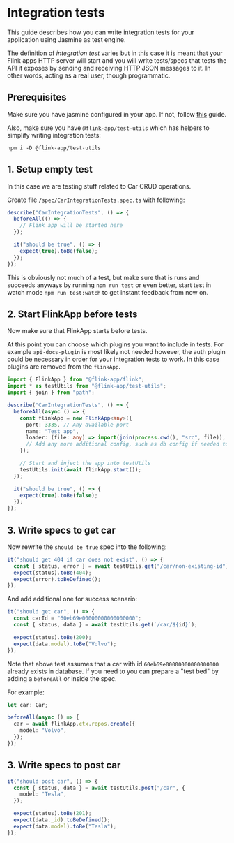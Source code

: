 # Integration tests

This guide describes how you can write integration tests for your application using Jasmine as test engine.

The definition of _integration test_ varies but in this case it is meant that your Flink apps HTTP server will start
and you will write tests/specs that tests the API it exposes by sending and receiving HTTP JSON messages to it. In other words, acting as a real user, though programmatic.

## Prerequisites

Make sure you have jasmine configured in your app. If not, follow [this](./configuring-jasmine) guide.

Also, make sure you have `@flink-app/test-utils` which has helpers to simplify writing integration tests:

```
npm i -D @flink-app/test-utils
```

## 1. Setup empty test

In this case we are testing stuff related to Car CRUD operations.

Create file `/spec/CarIntegrationTests.spec.ts` with following:

```typescript
describe("CarIntegrationTests", () => {
  beforeAll(() => {
    // Flink app will be started here
  });

  it("should be true", () => {
    expect(true).toBe(false);
  });
});
```

This is obviously not much of a test, but make sure that is runs and succeeds anyways by running `npm run test` or even better, start test in watch mode `npm run test:watch` to get instant feedback from now on.

## 2. Start FlinkApp before tests

Now make sure that FlinkApp starts before tests.

At this point you can choose which plugins you want to include in tests. For example `api-docs-plugin` is most likely not needed
however, the auth plugin could be necessary in order for your integration tests to work. In this case plugins are removed from the `flinkApp`.

```typescript
import { FlinkApp } from "@flink-app/flink";
import * as testUtils from "@flink-app/test-utils";
import { join } from "path";

describe("CarIntegrationTests", () => {
  beforeAll(async () => {
    const flinkApp = new FlinkApp<any>({
      port: 3335, // Any available port
      name: "Test app",
      loader: (file: any) => import(join(process.cwd(), "src", file)), // Note process.cwd()
      // Add any more additional config, such as db config if needed to
    });

    // Start and inject the app into testUtils
    testUtils.init(await flinkApp.start());
  });

  it("should be true", () => {
    expect(true).toBe(false);
  });
});
```

## 3. Write specs to get car

Now rewrite the `should be true` spec into the following:

```typescript
it("should get 404 if car does not exist", () => {
  const { status, error } = await testUtils.get("/car/non-existing-id");
  expect(status).toBe(404);
  expect(error).toBeDefined();
});
```

And add additional one for success scenario:

```typescript
it("should get car", () => {
  const carId = "60eb69e00000000000000000";
  const { status, data } = await testUtils.get(`/car/${id}`);

  expect(status).toBe(200);
  expect(data.model).toBe("Volvo");
});
```

Note that above test assumes that a car with id `60eb69e00000000000000000` already exists in database.
If you need to you can prepare a "test bed" by adding a `beforeAll` or inside the spec.

For example:

```typescript
let car: Car;

beforeAll(async () => {
  car = await flinkApp.ctx.repos.create({
    model: "Volvo",
  });
});
```

## 3. Write specs to post car

```typescript
it("should post car", () => {
  const { status, data } = await testUtils.post("/car", {
    model: "Tesla",
  });

  expect(status).toBe(201);
  expect(data._id).toBeDefined();
  expect(data.model).toBe("Tesla");
});
```
